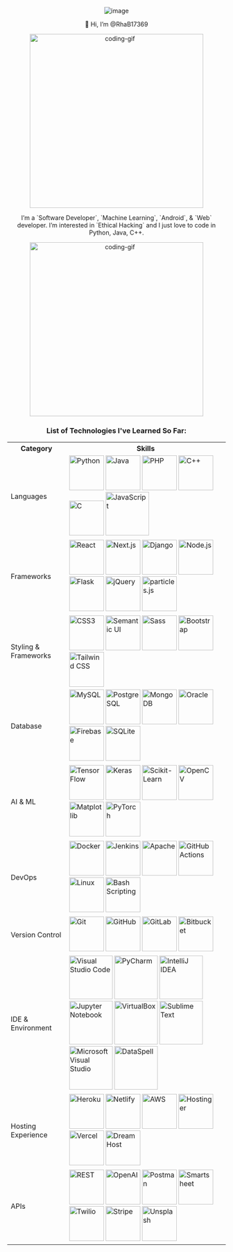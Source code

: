 <!-- En-tête du README -->

<p align="center">
  <img src="https://github.com/user-attachments/assets/e0166a1f-c830-43cb-9280-4ae00b33495a" alt="image" width="auto" />
</p>

<p align="center">
  👋 Hi, I’m @RhaB17369
</p>

<p align="center">
  <img src="https://github.com/user-attachments/assets/fd4051c2-5815-4047-a08e-d8f7b038ee5a" alt="coding-gif" width="400" />
</p>

<p align="center">
 <!-- - 👀 I’m interested in ...
  - 🌱 I’m currently learning ...
  - 💞️ I’m looking to collaborate on ...
  - 📫 How to reach me ...
  - 😄 Pronouns: ...
  - ⚡ Fun fact: ... -->
</p>

<!-- Section spéciale pour les informations du repository -->
<!-- En-tête du README -->

<p align="center">
  I’m a `Software Developer`, `Machine Learning`, `Android`, & `Web` developer. I’m interested in `Ethical Hacking` and I just love to code in Python, Java, C++.
</p>

<p align="center">
  <img src="https://github.com/user-attachments/assets/ad64415b-e016-4d82-8cec-83f79474d811" alt="coding-gif" width="400" />
</p>


<!-- Tableau des compétences -->

<h3 align="center">List of Technologies I've Learned So Far:</h3>

<p align="center">
<table>
  <tr>
    <th>Category</th>
    <th>Skills</th>
  </tr>
  <tr>
    <td>Languages</td>
    <td>
      <img src="https://img.shields.io/badge/Python-3776AB?style=flat&logo=python&logoColor=white" alt="Python" width="80" />
      <img src="https://img.shields.io/badge/Java-007396?style=flat&logo=java&logoColor=white" alt="Java" width="80" />
      <img src="https://img.shields.io/badge/PHP-777BB4?style=flat&logo=php&logoColor=white" alt="PHP" width="80" />
      <img src="https://img.shields.io/badge/C%2B%2B-F34B7F?style=flat&logo=c%2B%2B&logoColor=white" alt="C++" width="80" />
      <img src="https://img.shields.io/badge/C-00599C?style=flat&logo=c&logoColor=white" alt="C" width="80" />
      <img src="https://img.shields.io/badge/JavaScript-F7E018?style=flat&logo=javascript&logoColor=white" alt="JavaScript" width="100" />
    </td>
  </tr>
  <tr>
    <td>Frameworks</td>
    <td>
      <img src="https://img.shields.io/badge/React-61DAFB?style=flat&logo=react&logoColor=black" alt="React" width="80" />
      <img src="https://img.shields.io/badge/Next.js-000000?style=flat&logo=next.js&logoColor=white" alt="Next.js" width="80" />
      <img src="https://img.shields.io/badge/Django-092D40?style=flat&logo=django&logoColor=white" alt="Django" width="80" />
      <img src="https://img.shields.io/badge/Node.js-8CC84B?style=flat&logo=node.js&logoColor=white" alt="Node.js" width="80" />
      <img src="https://img.shields.io/badge/Flask-000000?style=flat&logo=flask&logoColor=white" alt="Flask" width="80" />
      <img src="https://img.shields.io/badge/jQuery-0769AD?style=flat&logo=jquery&logoColor=white" alt="jQuery" width="80" />
      <img src="https://img.shields.io/badge/particles.js-F5F5F5?style=flat&logo=particles.js&logoColor=000000" alt="particles.js" width="80" />
    </td>
  </tr>
  <tr>
    <td>Styling & Frameworks</td>
    <td>
      <img src="https://img.shields.io/badge/CSS3-1572B6?style=flat&logo=css3&logoColor=white" alt="CSS3" width="80" />
      <img src="https://img.shields.io/badge/Semantic%20UI-35B8C2?style=flat&logo=semantic-ui&logoColor=white" alt="Semantic UI" width="80" />
      <img src="https://img.shields.io/badge/Sass-CC6699?style=flat&logo=sass&logoColor=white" alt="Sass" width="80" />
      <img src="https://img.shields.io/badge/Bootstrap-563D7C?style=flat&logo=bootstrap&logoColor=white" alt="Bootstrap" width="80" />
      <img src="https://img.shields.io/badge/Tailwind%20CSS-38B2AC?style=flat&logo=tailwind-css&logoColor=white" alt="Tailwind CSS" width="80" />
    </td>
  </tr>
  <tr>
    <td>Database</td>
    <td>
      <img src="https://img.shields.io/badge/MySQL-4479A1?style=flat&logo=mysql&logoColor=white" alt="MySQL" width="80" />
      <img src="https://img.shields.io/badge/PostgreSQL-4169E1?style=flat&logo=postgresql&logoColor=white" alt="PostgreSQL" width="80" />
      <img src="https://img.shields.io/badge/MongoDB-47A248?style=flat&logo=mongodb&logoColor=white" alt="MongoDB" width="80" />
      <img src="https://img.shields.io/badge/Oracle-F80000?style=flat&logo=oracle&logoColor=white" alt="Oracle" width="80" />
      <img src="https://img.shields.io/badge/Firebase-FFCA28?style=flat&logo=firebase&logoColor=white" alt="Firebase" width="80" />
      <img src="https://img.shields.io/badge/SQLite-003B57?style=flat&logo=sqlite&logoColor=white" alt="SQLite" width="80" />
    </td>
  </tr>
  <tr>
    <td>AI & ML</td>
    <td>
      <img src="https://img.shields.io/badge/TensorFlow-FF6F00?style=flat&logo=tensorflow&logoColor=white" alt="TensorFlow" width="80" />
      <img src="https://img.shields.io/badge/Keras-D00000?style=flat&logo=keras&logoColor=white" alt="Keras" width="80" />
      <img src="https://img.shields.io/badge/Scikit--Learn-F7931E?style=flat&logo=scikit-learn&logoColor=white" alt="Scikit-Learn" width="80" />
      <img src="https://img.shields.io/badge/OpenCV-5C3EE8?style=flat&logo=opencv&logoColor=white" alt="OpenCV" width="80" />
      <img src="https://img.shields.io/badge/Matplotlib-115B80?style=flat&logo=matplotlib&logoColor=white" alt="Matplotlib" width="80" />
      <img src="https://img.shields.io/badge/PyTorch-EE4C2C?style=flat&logo=pytorch&logoColor=white" alt="PyTorch" width="80" />
    </td>
  </tr>
  <tr>
    <td>DevOps</td>
    <td>
      <img src="https://img.shields.io/badge/Docker-2496ED?style=flat&logo=docker&logoColor=white" alt="Docker" width="80" />
      <img src="https://img.shields.io/badge/Jenkins-D24939?style=flat&logo=jenkins&logoColor=white" alt="Jenkins" width="80" />
      <img src="https://img.shields.io/badge/Apache-D22128?style=flat&logo=apache&logoColor=white" alt="Apache" width="80" />
      <img src="https://img.shields.io/badge/GitHub%20Actions-2088FF?style=flat&logo=github-actions&logoColor=white" alt="GitHub Actions" width="80" />
      <img src="https://img.shields.io/badge/Linux-FCC624?style=flat&logo=linux&logoColor=white" alt="Linux" width="80" />
      <img src="https://img.shields.io/badge/Bash-4EAA25?style=flat&logo=gnu-bash&logoColor=white" alt="Bash Scripting" width="80" />
    </td>
  </tr>
  <tr>
    <td>Version Control</td>
    <td>
      <img src="https://img.shields.io/badge/Git-F05032?style=flat&logo=git&logoColor=white" alt="Git" width="80" />
      <img src="https://img.shields.io/badge/GitHub-181717?style=flat&logo=github&logoColor=white" alt="GitHub" width="80" />
      <img src="https://img.shields.io/badge/GitLab-FCA121?style=flat&logo=gitlab&logoColor=white" alt="GitLab" width="80" />
      <img src="https://img.shields.io/badge/Bitbucket-0052CC?style=flat&logo=bitbucket&logoColor=white" alt="Bitbucket" width="80" />
    </td>
  </tr>
  <tr>
    <td>IDE & Environment</td>
    <td>
      <img src="https://img.shields.io/badge/Visual%20Studio%20Code-007ACC?style=flat&logo=visual-studio-code&logoColor=white" alt="Visual Studio Code" width="100" />
      <img src="https://img.shields.io/badge/PyCharm-000000?style=flat&logo=pycharm&logoColor=white" alt="PyCharm" width="100" />
      <img src="https://img.shields.io/badge/IntelliJ%20IDEA-000000?style=flat&logo=intellij-idea&logoColor=white" alt="IntelliJ IDEA" width="100" />
      <img src="https://img.shields.io/badge/Jupyter%20Notebook-F37626?style=flat&logo=jupyter&logoColor=white" alt="Jupyter Notebook" width="100" />
      <img src="https://img.shields.io/badge/VirtualBox-1836C5?style=flat&logo=virtualbox&logoColor=white" alt="VirtualBox" width="100" />
      <img src="https://img.shields.io/badge/Sublime%20Text-FF9800?style=flat&logo=sublime-text&logoColor=white" alt="Sublime Text" width="100" />
      <img src="https://img.shields.io/badge/Microsoft%20Visual%20Studio-5C2D91?style=flat&logo=visual-studio&logoColor=white" alt="Microsoft Visual Studio" width="100" />
      <img src="https://img.shields.io/badge/DataSpell-000000?style=flat&logo=jetbrains&logoColor=white" alt="DataSpell" width="100" />
    </td>
  </tr>
  <tr>
    <td>Hosting Experience</td>
    <td>
      <img src="https://img.shields.io/badge/Heroku-430098?style=flat&logo=heroku&logoColor=white" alt="Heroku" width="80" />
      <img src="https://img.shields.io/badge/Netlify-00C7B7?style=flat&logo=netlify&logoColor=white" alt="Netlify" width="80" />
      <img src="https://img.shields.io/badge/AWS-232F3E?style=flat&logo=amazonaws&logoColor=white" alt="AWS" width="80" />
      <img src="https://img.shields.io/badge/Hostinger-FF4C00?style=flat&logo=hostinger&logoColor=white" alt="Hostinger" width="80" />
      <img src="https://img.shields.io/badge/Vercel-000000?style=flat&logo=vercel&logoColor=white" alt="Vercel" width="80" />
      <img src="https://img.shields.io/badge/DreamHost-5B2C6F?style=flat&logo=dreamhost&logoColor=white" alt="DreamHost" width="80" />
    </td>
  </tr>
  <tr>
    <td>APIs</td>
    <td>
      <img src="https://img.shields.io/badge/REST-000000?style=flat&logo=rest&logoColor=white" alt="REST" width="80" />
      <img src="https://img.shields.io/badge/OpenAI-000000?style=flat&logo=openai&logoColor=white" alt="OpenAI" width="80" />
      <img src="https://img.shields.io/badge/Postman-FF6C37?style=flat&logo=postman&logoColor=white" alt="Postman" width="80" />
      <img src="https://img.shields.io/badge/Smartsheet-0072C6?style=flat&logo=smartsheet&logoColor=white" alt="Smartsheet" width="80" />
      <img src="https://img.shields.io/badge/Twilio-F22C60?style=flat&logo=twilio&logoColor=white" alt="Twilio" width="80" />
      <img src="https://img.shields.io/badge/Stripe-008CFF?style=flat&logo=stripe&logoColor=white" alt="Stripe" width="80" />
      <img src="https://img.shields.io/badge/Unsplash-000000?style=flat&logo=unsplash&logoColor=white" alt="Unsplash" width="80" />
    </td>
  </tr>
</table>
</p>

